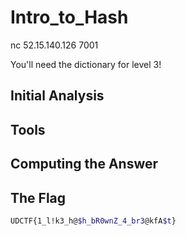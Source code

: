 # Intro_to_Hash
nc 52.15.140.126 7001

You'll need the dictionary for level 3!

## Initial Analysis 



## Tools 



## Computing the Answer 



## The Flag 
```bash
UDCTF{1_l!k3_h@$h_bR0wnZ_4_br3@kfA$t}
```